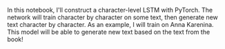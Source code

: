 In this notebook, I'll construct a character-level LSTM with PyTorch. The network will train character by character on some text, then generate new text character by character.
As an example, I will train on Anna Karenina. This model will be able to generate new text based on the text from the book!
